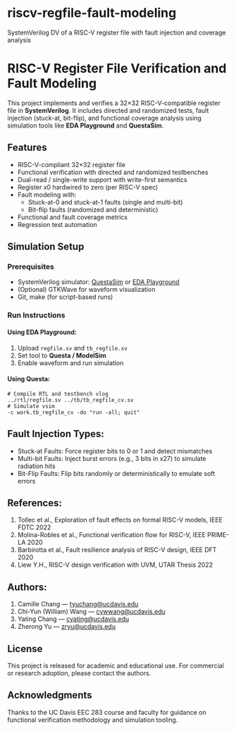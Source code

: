 # riscv-regfile-fault-modeling
SystemVerilog DV of a RISC-V register file with fault injection and coverage analysis

# RISC-V Register File Verification and Fault Modeling

This project implements and verifies a 32×32 RISC-V-compatible register file in **SystemVerilog**. It includes directed and randomized tests, fault injection (stuck-at, bit-flip), and functional coverage analysis using simulation tools like **EDA Playground** and **QuestaSim**.

## Features

- RISC-V-compliant 32×32 register file
- Functional verification with directed and randomized testbenches
- Dual-read / single-write support with write-first semantics
- Register x0 hardwired to zero (per RISC-V spec)
- Fault modeling with:
  - Stuck-at-0 and stuck-at-1 faults (single and multi-bit)
  - Bit-flip faults (randomized and deterministic)
- Functional and fault coverage metrics
- Regression test automation


## Simulation Setup

### Prerequisites

- SystemVerilog simulator: [QuestaSim](https://eda.sw.siemens.com/en-US/ic/questa/) or [EDA Playground](https://edaplayground.com)
- (Optional) GTKWave for waveform visualization
- Git, make (for script-based runs)

### Run Instructions

#### Using EDA Playground:
1. Upload `regfile.sv` and `tb_regfile.sv`
2. Set tool to **Questa / ModelSim**
3. Enable waveform and run simulation

#### Using Questa:
```
# Compile RTL and testbench vlog 
../rtl/regfile.sv ../tb/tb_regfile_cv.sv
# Simulate vsim
-c work.tb_regfile_cv -do "run -all; quit"
```


## Fault Injection Types:
- Stuck-at Faults: Force register bits to 0 or 1 and detect mismatches
- Multi-bit Faults: Inject burst errors (e.g., 3 bits in x27) to simulate radiation hits
- Bit-Flip Faults: Flip bits randomly or deterministically to emulate soft errors


## References:
1. Tollec et al., Exploration of fault effects on formal RISC-V models, IEEE FDTC 2022
2. Molina-Robles et al., Functional verification flow for RISC-V, IEEE PRIME-LA 2020
3. Barbirotta et al., Fault resilience analysis of RISC-V design, IEEE DFT 2020
4. Liew Y.H., RISC-V design verification with UVM, UTAR Thesis 2022

## Authors:
1. Camille Chang — tyuchang@ucdavis.edu
2. Chi-Yun (William) Wang — cywwang@ucdavis.edu
3. Yating Chang — cyating@ucdavis.edu
4. Zherong Yu — zryu@ucdavis.edu

## License
This project is released for academic and educational use. For commercial or research adoption, please contact the authors.

## Acknowledgments
Thanks to the UC Davis EEC 283 course and faculty for guidance on functional verification methodology and simulation tooling.






